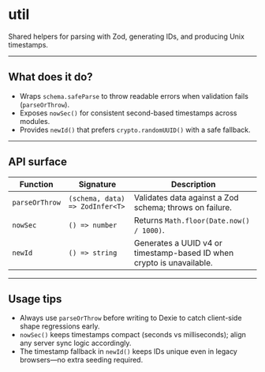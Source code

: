 # util

Shared helpers for parsing with Zod, generating IDs, and producing Unix timestamps.

---

## What does it do?

-   Wraps `schema.safeParse` to throw readable errors when validation fails (`parseOrThrow`).
-   Exposes `nowSec()` for consistent second-based timestamps across modules.
-   Provides `newId()` that prefers `crypto.randomUUID()` with a safe fallback.

---

## API surface

| Function       | Signature                       | Description                                                           |
| -------------- | ------------------------------- | --------------------------------------------------------------------- |
| `parseOrThrow` | `(schema, data) => ZodInfer<T>` | Validates data against a Zod schema; throws on failure.               |
| `nowSec`       | `() => number`                  | Returns `Math.floor(Date.now() / 1000)`.                              |
| `newId`        | `() => string`                  | Generates a UUID v4 or timestamp-based ID when crypto is unavailable. |

---

## Usage tips

-   Always use `parseOrThrow` before writing to Dexie to catch client-side shape regressions early.
-   `nowSec()` keeps timestamps compact (seconds vs milliseconds); align any server sync logic accordingly.
-   The timestamp fallback in `newId()` keeps IDs unique even in legacy browsers—no extra seeding required.
